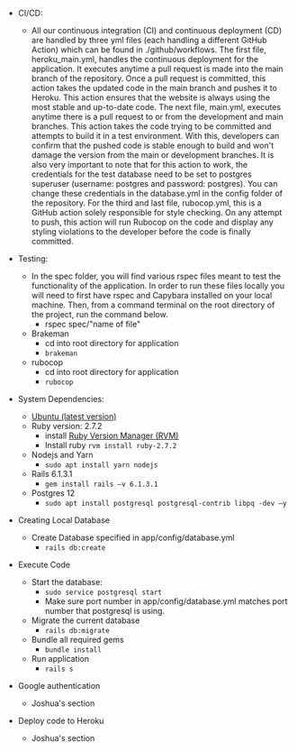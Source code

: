 - CI/CD:
  - All our continuous integration (CI) and continuous deployment (CD) are handled by three yml files (each handling a different GitHub Action) which can be found in ./github/workflows. The first file, heroku\_main.yml, handles the continuous deployment for the application. It executes anytime a pull request is made into the main branch of the repository. Once a pull request is committed, this action takes the updated code in the main branch and pushes it to Heroku. This action ensures that the website is always using the most stable and up-to-date code. The next file, main.yml, executes anytime there is a pull request to or from the development and main branches. This action takes the code trying to be committed and attempts to build it in a test environment. With this, developers can confirm that the pushed code is stable enough to build and won&#39;t damage the version from the main or development branches. It is also very important to note that for this action to work, the credentials for the test database need to be set to postgres superuser (username: postgres and password: postgres). You can change these credentials in the database.yml in the config folder of the repository. For the third and last file, rubocop.yml, this is a GitHub action solely responsible for style checking. On any attempt to push, this action will run Rubocop on the code and display any styling violations to the developer before the code is finally committed.

- Testing:
  - In the spec folder, you will find various rspec files meant to test the functionality of the application. In order to run these files locally you will need to first have rspec and Capybara installed on your local machine. Then, from a command terminal on the root directory of the project, run the command below.
    - rspec spec/&quot;name of file&quot;
  - Brakeman
    - cd into root directory for application
    - ```brakeman```
  - rubocop
    - cd into root directory for application
    - ```rubocop```

- System Dependencies:
  - [Ubuntu (latest version)](https://ubuntu.com/tutorials/ubuntu-on-windows#4-install-ubuntu-for-windows-10)
  - Ruby version: 2.7.2
    - install [Ruby Version Manager (RVM)](https://rvm.io/rvm/install)
    - Install ruby ```rvm install ruby-2.7.2```
  - Nodejs and Yarn
    - ```sudo apt install yarn nodejs```
  - Rails 6.1.3.1
    - ```gem install rails –v 6.1.3.1```
  - Postgres 12
    - ```sudo apt install postgresql postgresql-contrib libpq -dev –y```

- Creating Local Database
  - Create Database specified in app/config/database.yml
    - ```rails db:create```

- Execute Code
  - Start the database:
    - ```sudo service postgresql start```
    - Make sure port number in app/config/database.yml matches port number that postgresql is using.
  - Migrate the current database
    - ```rails db:migrate```
  - Bundle all required gems
    - ```bundle install```
  - Run application
    - ```rails s```

- Google authentication
  - Joshua&#39;s section

- Deploy code to Heroku
  - Joshua&#39;s section
